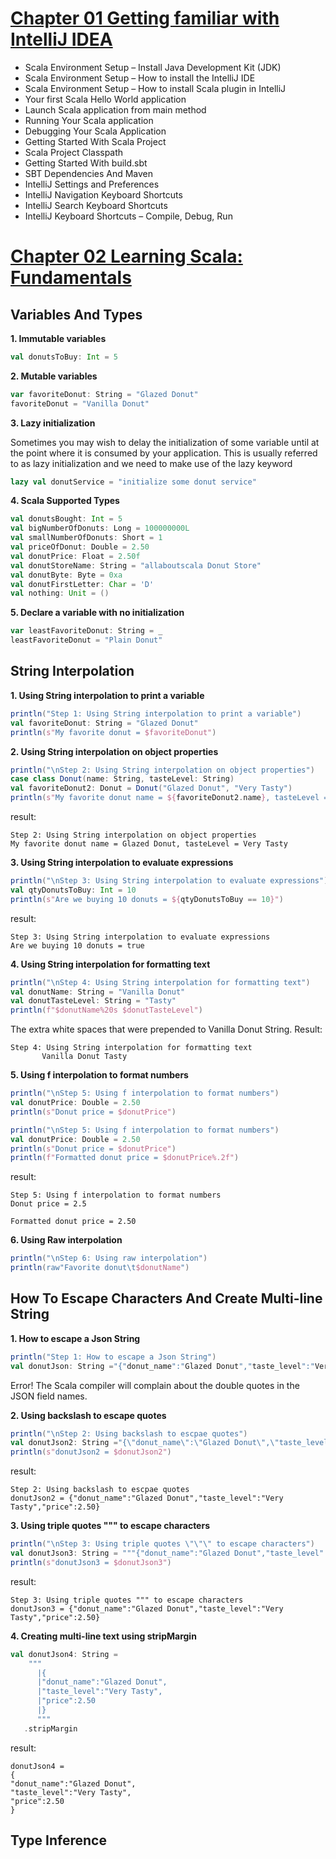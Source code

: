 # [Chapter 01 Getting familiar with IntelliJ IDEA](http://allaboutscala.com/tutorials/chapter-1-getting-familiar-intellij-ide/)

- Scala Environment Setup – Install Java Development Kit (JDK)
- Scala Environment Setup – How to install the IntelliJ IDE
- Scala Environment Setup – How to install Scala plugin in IntelliJ
- Your first Scala Hello World application
- Launch Scala application from main method
- Running Your Scala application
- Debugging Your Scala Application
- Getting Started With Scala Project
- Scala Project Classpath
-  Getting Started With build.sbt
- SBT Dependencies And Maven
- IntelliJ Settings and Preferences
- IntelliJ Navigation Keyboard Shortcuts
- IntelliJ Search Keyboard Shortcuts
- IntelliJ Keyboard Shortcuts – Compile, Debug, Run

# [Chapter 02 Learning Scala: Fundamentals](http://allaboutscala.com/tutorials/chapter-2-learning-basics-scala-programming/)

## Variables And Types

**1. Immutable variables**

```scala
val donutsToBuy: Int = 5
```

**2. Mutable variables**

```scala
var favoriteDonut: String = "Glazed Donut"
favoriteDonut = "Vanilla Donut"
```

**3. Lazy initialization**

Sometimes you may wish to delay the initialization of some variable until at the point where it is consumed by your application. This is usually referred to as lazy initialization and we need to make use of the lazy keyword


```scala
lazy val donutService = "initialize some donut service"
```


**4. Scala Supported Types**

```scala
val donutsBought: Int = 5
val bigNumberOfDonuts: Long = 100000000L
val smallNumberOfDonuts: Short = 1
val priceOfDonut: Double = 2.50
val donutPrice: Float = 2.50f
val donutStoreName: String = "allaboutscala Donut Store"
val donutByte: Byte = 0xa
val donutFirstLetter: Char = 'D'
val nothing: Unit = ()
```

**5. Declare a variable with no initialization**

```scala
var leastFavoriteDonut: String = _
leastFavoriteDonut = "Plain Donut"
```


## String Interpolation

**1. Using String interpolation to print a variable**


```scala
println("Step 1: Using String interpolation to print a variable")
val favoriteDonut: String = "Glazed Donut"
println(s"My favorite donut = $favoriteDonut")
```


**2. Using String interpolation on object properties**

```scala
println("\nStep 2: Using String interpolation on object properties")
case class Donut(name: String, tasteLevel: String)
val favoriteDonut2: Donut = Donut("Glazed Donut", "Very Tasty")
println(s"My favorite donut name = ${favoriteDonut2.name}, tasteLevel = ${favoriteDonut2.tasteLevel}")
```

result:

```
Step 2: Using String interpolation on object properties
My favorite donut name = Glazed Donut, tasteLevel = Very Tasty
```

**3. Using String interpolation to evaluate expressions**

```scala
println("\nStep 3: Using String interpolation to evaluate expressions")
val qtyDonutsToBuy: Int = 10
println(s"Are we buying 10 donuts = ${qtyDonutsToBuy == 10}")
```

result:

```
Step 3: Using String interpolation to evaluate expressions
Are we buying 10 donuts = true
```

**4. Using String interpolation for formatting text**


```scala
println("\nStep 4: Using String interpolation for formatting text")
val donutName: String = "Vanilla Donut"
val donutTasteLevel: String = "Tasty"
println(f"$donutName%20s $donutTasteLevel")
```
The extra white spaces that were prepended to Vanilla Donut String. Result:
```
Step 4: Using String interpolation for formatting text
       Vanilla Donut Tasty
```

**5. Using f interpolation to format numbers**

```scala
println("\nStep 5: Using f interpolation to format numbers")
val donutPrice: Double = 2.50
println(s"Donut price = $donutPrice")

println("\nStep 5: Using f interpolation to format numbers")
val donutPrice: Double = 2.50
println(s"Donut price = $donutPrice")
println(f"Formatted donut price = $donutPrice%.2f")
```
result:
```
Step 5: Using f interpolation to format numbers
Donut price = 2.5

Formatted donut price = 2.50
```

**6. Using Raw interpolation**

```scala
println("\nStep 6: Using raw interpolation")
println(raw"Favorite donut\t$donutName")
```

## How To Escape Characters And Create Multi-line String

**1. How to escape a Json String**

```scala
println("Step 1: How to escape a Json String")
val donutJson: String ="{"donut_name":"Glazed Donut","taste_level":"Very Tasty","price":2.50}"
```

Error! The Scala compiler will complain about the double quotes in the JSON field names.


**2. Using backslash to escape quotes**


```scala
println("\nStep 2: Using backslash to escpae quotes")
val donutJson2: String ="{\"donut_name\":\"Glazed Donut\",\"taste_level\":\"Very Tasty\",\"price\":2.50}"
println(s"donutJson2 = $donutJson2")
```

result:
```
Step 2: Using backslash to escpae quotes
donutJson2 = {"donut_name":"Glazed Donut","taste_level":"Very Tasty","price":2.50}
```

**3. Using triple quotes """ to escape characters**

```scala
println("\nStep 3: Using triple quotes \"\"\" to escape characters")
val donutJson3: String = """{"donut_name":"Glazed Donut","taste_level":"Very Tasty","price":2.50}"""
println(s"donutJson3 = $donutJson3")
```
result:
```
Step 3: Using triple quotes """ to escape characters
donutJson3 = {"donut_name":"Glazed Donut","taste_level":"Very Tasty","price":2.50}
```

**4. Creating multi-line text using stripMargin**

```scala
val donutJson4: String =
    """
      |{
      |"donut_name":"Glazed Donut",
      |"taste_level":"Very Tasty",
      |"price":2.50
      |}
      """
   .stripMargin
```
result:
```
donutJson4 = 
{
"donut_name":"Glazed Donut",
"taste_level":"Very Tasty",
"price":2.50
}
```


## Type Inference
